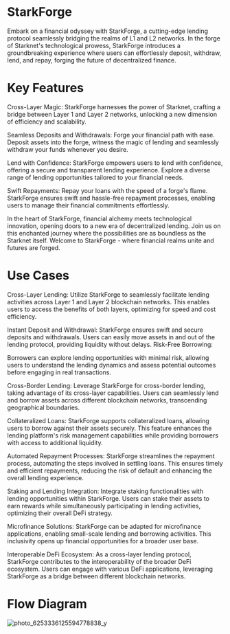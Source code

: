 # StarkForge
Embark on a financial odyssey with StarkForge, a cutting-edge lending protocol seamlessly bridging the realms of L1 and L2 networks. In the forge of Starknet's technological prowess, StarkForge introduces a groundbreaking experience where users can effortlessly deposit, withdraw, lend, and repay, forging the future of decentralized finance.

# Key Features

Cross-Layer Magic: StarkForge harnesses the power of Starknet, crafting a bridge between Layer 1 and Layer 2 networks, unlocking a new dimension of efficiency and scalability.

Seamless Deposits and Withdrawals: Forge your financial path with ease. Deposit assets into the forge, witness the magic of lending and seamlessly withdraw your funds whenever you desire.

Lend with Confidence: StarkForge empowers users to lend with confidence, offering a secure and transparent lending experience. Explore a diverse range of lending opportunities tailored to your financial needs.

Swift Repayments: Repay your loans with the speed of a forge's flame. StarkForge ensures swift and hassle-free repayment processes, enabling users to manage their financial commitments effortlessly.

In the heart of StarkForge, financial alchemy meets technological innovation, opening doors to a new era of decentralized lending. Join us on this enchanted journey where the possibilities are as boundless as the Starknet itself. Welcome to StarkForge - where financial realms unite and futures are forged.

# Use Cases

Cross-Layer Lending: Utilize StarkForge to seamlessly facilitate lending activities across Layer 1 and Layer 2 blockchain networks. This enables users to access the benefits of both layers, optimizing for speed and cost efficiency.

Instant Deposit and Withdrawal: StarkForge ensures swift and secure deposits and withdrawals. Users can easily move assets in and out of the lending protocol, providing liquidity without delays.
Risk-Free Borrowing:

Borrowers can explore lending opportunities with minimal risk, allowing users to understand the lending dynamics and assess potential outcomes before engaging in real transactions.

Cross-Border Lending: Leverage StarkForge for cross-border lending, taking advantage of its cross-layer capabilities. Users can seamlessly lend and borrow assets across different blockchain networks, transcending geographical boundaries.

Collateralized Loans: StarkForge supports collateralized loans, allowing users to borrow against their assets securely. This feature enhances the lending platform's risk management capabilities while providing borrowers with access to additional liquidity.

Automated Repayment Processes: StarkForge streamlines the repayment process, automating the steps involved in settling loans. This ensures timely and efficient repayments, reducing the risk of default and enhancing the overall lending experience.

Staking and Lending Integration: Integrate staking functionalities with lending opportunities within StarkForge. Users can stake their assets to earn rewards while simultaneously participating in lending activities, optimizing their overall DeFi strategy.

Microfinance Solutions: StarkForge can be adapted for microfinance applications, enabling small-scale lending and borrowing activities. This inclusivity opens up financial opportunities for a broader user base.

Interoperable DeFi Ecosystem: As a cross-layer lending protocol, StarkForge contributes to the interoperability of the broader DeFi ecosystem. Users can engage with various DeFi applications, leveraging StarkForge as a bridge between different blockchain networks.

# Flow Diagram

![photo_6253336125594778838_y](https://github.com/Vennila-Seshadri/StarkForge/assets/122022195/a7b2664a-b5e2-47b8-9d26-5162fd257559)








